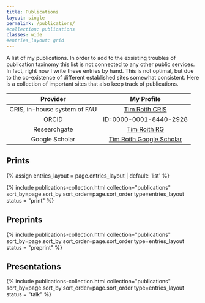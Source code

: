 ```yaml
---
title: Publications
layout: single
permalink: /publications/
#collection: publications
classes: wide
#entries_layout: grid
---
```

A list of my publications. In order to add to the exsisting troubles of publication taxinomy 
this list is not connected to any other public services. In fact, right now I write these entries 
by hand. This is not optimal, but due to the co-existence of different established sites 
somewhat consistent. Here is a collection of important sites that also keep track of publications.

|Provider                                   | My Profile      |
|:-----------------------------------------:|:---------------:|
|CRIS, in-house system of FAU | [Tim Roith CRIS](https://cris.fau.de/converis/portal/Person/221675131?auxfun=&lang=en_GB) |
| ORCID                                     | ID: 0000-0001-8440-2928 |
| Researchgate                              | [Tim Roith RG](https://www.researchgate.net/profile/Tim-Roith) |
| Google Scholar                            | [Tim Roith Google Scholar](https://scholar.google.com/citations?user=BKlbQTAAAAAJ&hl=en)

## Prints
{% assign entries_layout = page.entries_layout | default: 'list' %}

<div class="entries-{{ entries_layout }}">
  {% include publications-collection.html collection="publications" 
     sort_by=page.sort_by sort_order=page.sort_order type=entries_layout status = "print" %}
</div>

## Preprints
<div class="entries-{{ entries_layout }}">
  {% include publications-collection.html collection="publications" 
     sort_by=page.sort_by sort_order=page.sort_order type=entries_layout status = "preprint" %}
</div>

## Presentations
<div class="entries-{{ entries_layout }}">
  {% include publications-collection.html collection="publications" 
     sort_by=page.sort_by sort_order=page.sort_order type=entries_layout status = "talk" %}
</div>